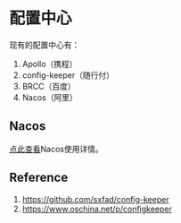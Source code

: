 # 配置中心

现有的配置中心有：

1. Apollo（携程）
2. config-keeper（随行付）
3. BRCC（百度）
4. Nacos（阿里）

## Nacos

[点此查看](../Nacos/Nacos配置中心)Nacos使用详情。

## Reference

1. https://github.com/sxfad/config-keeper
2. https://www.oschina.net/p/configkeeper